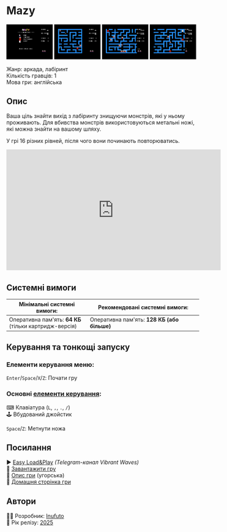 # Mazy

<img src="screenshots/scrn_mazy_01.png" width="24%"> 
<img src="screenshots/scrn_mazy_02.png" width="24%"> 
<img src="screenshots/scrn_mazy_03.png" width="24%"> 
<img src="screenshots/scrn_mazy_04.png" width="24%">

Жанр: аркада, лабіринт  
Кількість гравців: 1  
Мова гри: англійська  


## Опис

Ваша ціль знайти вихід з лабіринту знищуючи монстрів, які у ньому проживають. Для вбивства монстрів використовуються метальні ножі, які можна знайти на вашому шляху.

У грі 16 різних рівней, після чого вони починають повторюватись.

<iframe width="560" height="315" src="https://www.youtube.com/embed/A8HWxBZtbTU" title="YouTube video player" frameborder="0" allowfullscreen></iframe>

## Системні вимоги

|Мінімальні системні вимоги:|Рекомендовані системні вимоги:|
|---------------------------|------------------------------|
|Оперативна пам'ять: **64 КБ**<br>(тільки картридж-версія)|Оперативна пам'ять: **128 КБ (або більше)**|  

## Керування та тонкощі запуску
### Елементи керування меню:

`Enter`/`Space`/`X`/`Z`: Почати гру  

### Основні [елементи керування](../controllers.md):
⌨ Клавіатура (`L`, `,`, `.`, `/`)  
🕹 Вбудований джойстик  

`Space`/`Z`: Метнути ножа

## Посилання

▶ [Easy Load&Play](https://t.me/EP128k_Load_n_Play/825) *(Telegram-канал Vibrant Waves)*  
💾 [Завантажити гру](http://www.ep128.hu/Ep_Games/Prg/Mazy.rar)  
📃 [Опис гри](http://www.ep128.hu/Games/Mazy.htm) (угорська)  
🏡 [Домашня сторінка гри](http://inufuto.web.fc2.com/8bit/mazy/#ep64)

## Автори
👨‍💻 Розробник: [Inufuto](../../community/inufuto.md)  
📅 Рік релізу: [2025](../release_years/2025.md)  
